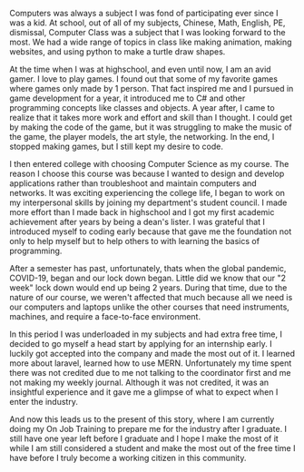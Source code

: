 
Computers was always a subject I was fond of participating ever since I was a kid. At school, out of all of my subjects, Chinese, Math, English, PE, dismissal, Computer Class was a subject that I was looking forward to the most. We had a wide range of topics in class like making animation, making websites, and using python to make a turtle draw shapes.

At the time when I was at highschool, and even until now, I am an avid gamer. I love to play games. I found out that some of my favorite games where games only made by 1 person. That fact inspired me and I pursued in game development for a year, it introduced me to C# and other programming concepts like classes and objects. A year after, I came to realize that it takes more work and effort and skill than I thought. I could get by making the code of the game, but it was struggling to make the music of the game, the player models, the art style, the networking. In the end, I stopped making games, but I still kept my desire to code.

I then entered college with choosing Computer Science as my course. The reason I choose this course was because I wanted to design and develop applications rather than troubleshoot and maintain computers and networks. It was exciting experiencing the college life, I began to work on my interpersonal skills by joining my department's student council. I made more effort than I made back in highschool and I got my first academic achievement after years by being a dean's lister. I was grateful that I introduced myself to coding early because that gave me the foundation not only to help myself but to help others to with learning the basics of programming. 

After a semester has past, unfortunately, thats when the global pandemic, COVID-19, began and our lock down began. Little did we know that our "2 week" lock down would end up being 2 years. During that time, due to the nature of our course, we weren't affected that much because all we need is our computers and laptops unlike the other courses that need instruments, machines, and require a face-to-face environment. 

In this period I was underloaded in my subjects and had extra free time, I decided to go myself a head start by applying for an internship early. I luckily got accepted into the company and made the most out of it. I learned more about laravel, learned how to use MERN. Unfortunately my time spent there was not credited due to me not talking to the coordinator first and me not making my weekly journal. Although it was not credited, it was an insightful experience and it gave me a glimpse of what to expect when I enter the industry.

And now this leads us to the present of this story, where I am currently doing my On Job Training to prepare me for the industry after I graduate. I still have one year left before I graduate and I hope I make the most of it while I am still considered a student and make the most out of the free time I have before I truly become a working citizen in this community.

